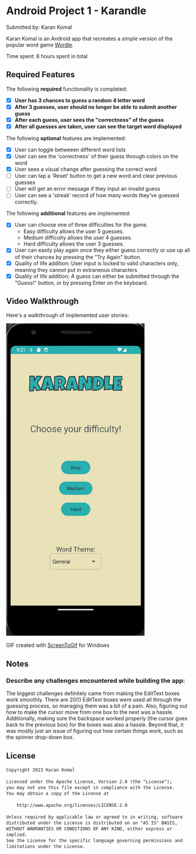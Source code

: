 # Android Project 1 - Karandle

Submitted by: Karan Komal

Karan Komal is an Android app that recreates a simple version of the popular word game [Wordle](https://www.nytimes.com/games/wordle/index.html). 

Time spent: 8 hours spent in total

## Required Features

The following **required** functionality is completed:

- [X] **User has 3 chances to guess a random 4 letter word**
- [X] **After 3 guesses, user should no longer be able to submit another guess**
- [X] **After each guess, user sees the "correctness" of the guess**
- [X] **After all guesses are taken, user can see the target word displayed**

The following **optional** features are implemented:

- [X] User can toggle betweeen different word lists
- [X] User can see the 'correctness' of their guess through colors on the word 
- [X] User sees a visual change after guessing the correct word
- [ ] User can tap a 'Reset' button to get a new word and clear previous guesses
- [ ] User will get an error message if they input an invalid guess
- [ ] User can see a 'streak' record of how many words they've guessed correctly.

The following **additional** features are implemented:

- [X] User can choose one of three difficulties for the game.
  * Easy difficulty allows the user 5 guesses.
  * Medium difficulty allows the user 4 guesses.
  * Hard difficulty allows the user 3 guesses.
- [X] User can easily play again once they either guess correctly or use up all of their chances by pressing the "Try Again" button.
- [X] Quality of life addition: User input is locked to valid characters only, meaning they cannot put in extraneous characters
- [X] Quality of life addition: A guess can either be submitted through the "Guess!" button, or by pressing Enter on the keyboard.

## Video Walkthrough

Here's a walkthrough of implemented user stories:

<img src='walkthrough.gif' title='Video Walkthrough' width='' alt='Video Walkthrough' />

<!-- Replace this with whatever GIF tool you used! -->
GIF created with [ScreenToGif](https://www.screentogif.com/) for Windows  
<!-- Recommended tools:
[Kap](https://getkap.co/) for macOS
[ScreenToGif](https://www.screentogif.com/) for Windows
[peek](https://github.com/phw/peek) for Linux. -->

## Notes

### **Describe any challenges encountered while building the app:**

The biggest challenges definitely came from making the EditText boxes work smoothly. There are 20(!) EditText boxes were used all through the guessing process, so managing them was a bit of a pain. Also, figuring out how to make the cursor move from one box to the next was a hassle. Additionally, making sure the backspace worked properly (the cursor goes back to the previous box) for the boxes was also a hassle. Beyond that, it was mostly just an issue of figuring out how certain things work, such as the spinner drop-down box. 

## License

    Copyright 2023 Karan Komal

    Licensed under the Apache License, Version 2.0 (the "License");
    you may not use this file except in compliance with the License.
    You may obtain a copy of the License at

        http://www.apache.org/licenses/LICENSE-2.0

    Unless required by applicable law or agreed to in writing, software
    distributed under the License is distributed on an "AS IS" BASIS,
    WITHOUT WARRANTIES OR CONDITIONS OF ANY KIND, either express or implied.
    See the License for the specific language governing permissions and
    limitations under the License.
